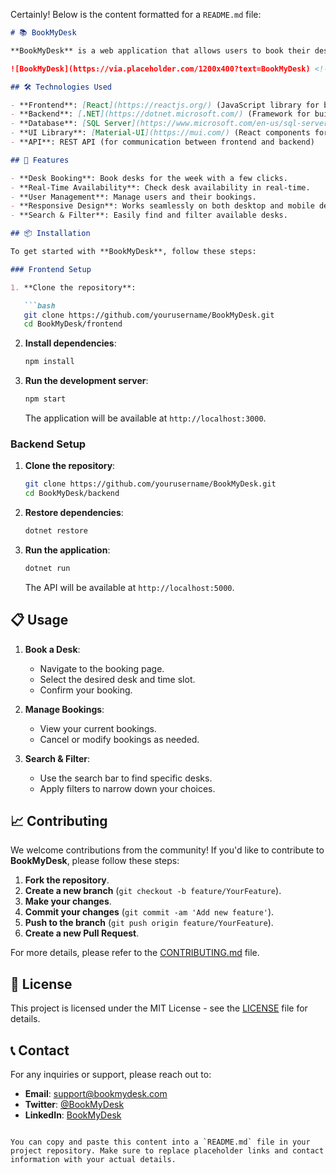 Certainly! Below is the content formatted for a `README.md` file:

```markdown
# 📚 BookMyDesk

**BookMyDesk** is a web application that allows users to book their desk for the week at the office. Built with React for the frontend and .NET for the backend, this application simplifies desk booking management for organizations, ensuring a smooth and organized workspace.

![BookMyDesk](https://via.placeholder.com/1200x400?text=BookMyDesk) <!-- Placeholder for project image -->

## 🛠 Technologies Used

- **Frontend**: [React](https://reactjs.org/) (JavaScript library for building user interfaces)
- **Backend**: [.NET](https://dotnet.microsoft.com/) (Framework for building cross-platform applications)
- **Database**: [SQL Server](https://www.microsoft.com/en-us/sql-server) (Relational database management system)
- **UI Library**: [Material-UI](https://mui.com/) (React components for faster and easier web development)
- **API**: REST API (for communication between frontend and backend)

## 🌟 Features

- **Desk Booking**: Book desks for the week with a few clicks.
- **Real-Time Availability**: Check desk availability in real-time.
- **User Management**: Manage users and their bookings.
- **Responsive Design**: Works seamlessly on both desktop and mobile devices.
- **Search & Filter**: Easily find and filter available desks.

## 📦 Installation

To get started with **BookMyDesk**, follow these steps:

### Frontend Setup

1. **Clone the repository**:

   ```bash
   git clone https://github.com/yourusername/BookMyDesk.git
   cd BookMyDesk/frontend
   ```

2. **Install dependencies**:

   ```bash
   npm install
   ```

3. **Run the development server**:

   ```bash
   npm start
   ```

   The application will be available at `http://localhost:3000`.

### Backend Setup

1. **Clone the repository**:

   ```bash
   git clone https://github.com/yourusername/BookMyDesk.git
   cd BookMyDesk/backend
   ```

2. **Restore dependencies**:

   ```bash
   dotnet restore
   ```

3. **Run the application**:

   ```bash
   dotnet run
   ```

   The API will be available at `http://localhost:5000`.

## 📋 Usage

1. **Book a Desk**:
   - Navigate to the booking page.
   - Select the desired desk and time slot.
   - Confirm your booking.

2. **Manage Bookings**:
   - View your current bookings.
   - Cancel or modify bookings as needed.

3. **Search & Filter**:
   - Use the search bar to find specific desks.
   - Apply filters to narrow down your choices.

## 📈 Contributing

We welcome contributions from the community! If you'd like to contribute to **BookMyDesk**, please follow these steps:

1. **Fork the repository**.
2. **Create a new branch** (`git checkout -b feature/YourFeature`).
3. **Make your changes**.
4. **Commit your changes** (`git commit -am 'Add new feature'`).
5. **Push to the branch** (`git push origin feature/YourFeature`).
6. **Create a new Pull Request**.

For more details, please refer to the [CONTRIBUTING.md](CONTRIBUTING.md) file.

## 📝 License

This project is licensed under the MIT License - see the [LICENSE](LICENSE) file for details.

## 📞 Contact

For any inquiries or support, please reach out to:

- **Email**: [support@bookmydesk.com](mailto:support@bookmydesk.com)
- **Twitter**: [@BookMyDesk](https://twitter.com/BookMyDesk)
- **LinkedIn**: [BookMyDesk](https://www.linkedin.com/company/bookmydesk)
```

You can copy and paste this content into a `README.md` file in your project repository. Make sure to replace placeholder links and contact information with your actual details.
